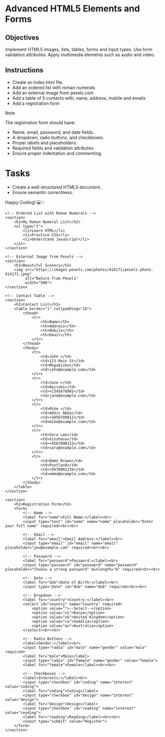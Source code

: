 # Advanced HTML5 Elements and Forms

## Objectives
Implement HTML5 images, lists, tables, forms and input types.
Use form validation attributes.
Apply multimedia elements such as audio and video.

## Instructions

- Create an index.html file.
- Add an ordered list with roman numerals
- Add an external image from pexels.com
- Add a table of 5 contacts with; name, address, mobile and emails
- Add a registration form

>[!NOTE]
>  The registration form should have:
>- Name, email, password, and date fields.
>- A dropdown, radio buttons, and checkboxes.
>- Proper labels and placeholders.
>- Required fields and validation attributes.
>- Ensure proper indentation and commenting.
 
# Tasks
- Create a well-structured HTML5 document.
- Ensure semantic correctness.

Happy Coding! 💻✨
<!DOCTYPE html>
<html lang="en">
<head>
    <meta charset="UTF-8">
    <meta name="viewport" content="width=device-width, initial-scale=1.0">
    <title>HTML Practice Page</title>
</head>
<body>

    <!-- Ordered List with Roman Numerals -->
    <section>
        <h2>My Roman Numeral List</h2>
        <ol type="I">
            <li>Learn HTML</li>
            <li>Practice CSS</li>
            <li>Understand JavaScript</li>
        </ol>
    </section>

    <!-- External Image from Pexels -->
    <section>
        <h2>Beautiful Scenery</h2>
        <img src="https://images.pexels.com/photos/414171/pexels-photo-414171.jpeg" 
             alt="Nature from Pexels" 
             width="500">
    </section>

    <!-- Contact Table -->
    <section>
        <h2>Contact List</h2>
        <table border="1" cellpadding="10">
            <thead>
                <tr>
                    <th>Name</th>
                    <th>Address</th>
                    <th>Mobile</th>
                    <th>Email</th>
                </tr>
            </thead>
            <tbody>
                <tr>
                    <td>John </td>
                    <td>123 Main St</td>
                    <td>Mogadisho</td>
                    <td>john@example.com</td>
                </tr>
                <tr>
                    <td>Jane </td>
                    <td>Nairobi</td>
                    <td>+2345678901</td>
                    <td>jane@example.com</td>
                </tr>
                <tr>
                    <td>Mike </td>
                    <td>Addis Abba</td>
                    <td>+3456789012</td>
                    <td>mike@example.com</td>
                </tr>
                <tr>
                    <td>Sara Lee</td>
                    <td>kinshasa</td>
                    <td>+4567890123</td>
                    <td>sara@example.com</td>
                </tr>
                <tr>
                    <td>Emma Brown</td>
                    <td>Puntland</td>
                    <td>+5678901234</td>
                    <td>emma@example.com</td>
                </tr>
            </tbody>
        </table>
    </section>

    <section>
        <h2>Registration Form</h2>
        <form>
            <!-- Name -->
            <label for="name">Full Name:</label><br>
            <input type="text" id="name" name="name" placeholder="Enter your full name" required><br><br>

            <!-- Email -->
            <label for="email">Email Address:</label><br>
            <input type="email" id="email" name="email" placeholder="you@example.com" required><br><br>

            <!-- Password -->
            <label for="password">Password:</label><br>
            <input type="password" id="password" name="password" placeholder="Choose a strong password" minlength="6" required><br><br>

            <!-- Date -->
            <label for="dob">Date of Birth:</label><br>
            <input type="date" id="dob" name="dob" required><br><br>

            <!-- Dropdown -->
            <label for="country">Country:</label><br>
            <select id="country" name="country" required>
                <option value="">--Select--</option>
                <option value="us">Kenya</option>
                <option value="uk">United Kingdom</option>
                <option value="ca">Somalia</option>
                <option value="au">Australia</option>
            </select><br><br>

            <!-- Radio Buttons -->
            <label>Gender:</label><br>
            <input type="radio" id="male" name="gender" value="male" required>
            <label for="male">Male</label>
            <input type="radio" id="female" name="gender" value="female">
            <label for="female">Female</label><br><br>

            <!-- Checkboxes -->
            <label>Interests:</label><br>
            <input type="checkbox" id="coding" name="interest" value="coding">
            <label for="coding">Coding</label>
            <input type="checkbox" id="design" name="interest" value="design">
            <label for="design">Design</label>
            <input type="checkbox" id="reading" name="interest" value="reading">
            <label for="reading">Reading</label><br><br>
            <input type="submit" value="Register">
        </form>
    </section>

</body>
</html>
